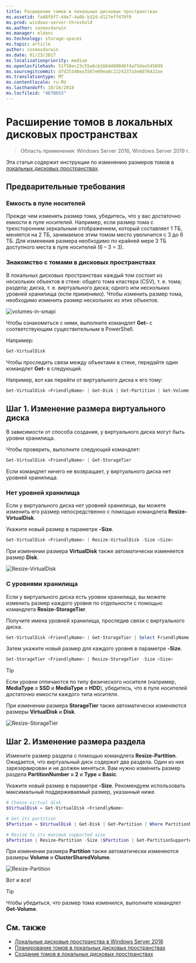 ```yaml
---
title: Расширение томов в локальных дисковых пространствах
ms.assetid: fa48f8f7-44e7-4a0b-b32d-d127eff470f0
ms.prod: windows-server-threshold
ms.author: cosmosdarwin
ms.manager: eldenc
ms.technology: storage-spaces
ms.topic: article
author: cosmosdarwin
ms.date: 01/23/2017
ms.localizationpriority: medium
ms.openlocfilehash: 51f58ec23c55a6cb1664d800d6f4a75dae545899
ms.sourcegitcommit: dfd25348ea3587e09ea8c2224237a3e8078422ae
ms.translationtype: MT
ms.contentlocale: ru-RU
ms.lasthandoff: 10/16/2018
ms.locfileid: "4678653"
---
```

# Расширение томов в локальных дисковых пространствах
> Область применения: Windows Server 2016, Windows Server 2019 г.

Эта статья содержит инструкции по изменению размеров томов в [локальных дисковых пространствах](storage-spaces-direct-overview.md).

## Предварительные требования

### Емкость в пуле носителей

Прежде чем изменять размер тома, убедитесь, что у вас достаточно емкости в пуле носителей. Например, если размер тома с трехсторонним зеркальным отображением, который составляет 1 ТБ, меняется на 2 ТБ, занимаемое этим томом место увеличится с 3 до 6 ТБ. Для изменения размера необходимо по крайней мере 3 ТБ доступного места в пуле носителей (6 – 3 = 3).

### Знакомство с томами в дисковых пространствах

В локальных дисковых пространствах каждый том состоит из нескольких объектов в стеке: общего тома кластера (CSV), т. е. тома; раздела; диска, т. е. виртуального диска; одного или нескольких уровней хранилища (если применимо). Чтобы изменить размер тома, необходимо изменить размер нескольких из этих объектов.

![volumes-in-smapi](media/resize-volumes/volumes-in-smapi.png)

Чтобы ознакомиться с ними, выполните командлет **Get-** с соответствующим существительным в PowerShell.

Например:

```PowerShell
Get-VirtualDisk
```

Чтобы проследить связи между объектами в стеке, передайте один командлет **Get-** в следующий.

Например, вот как перейти от виртуального диска к его тому:

```PowerShell
Get-VirtualDisk <FriendlyName> | Get-Disk | Get-Partition | Get-Volume 
```

## Шаг 1. Изменение размера виртуального диска

В зависимости от способа создания, у виртуального диска могут быть уровни хранилища.

Чтобы проверить, выполните следующий командлет:

```PowerShell
Get-VirtualDisk <FriendlyName> | Get-StorageTier 
```

Если командлет ничего не возвращает, у виртуального диска нет уровней хранилища.

### Нет уровней хранилища

Если у виртуального диска нет уровней хранилища, вы можете изменить его размер непосредственно с помощью командлета **Resize-VirtualDisk**.

Укажите новый размер в параметре **-Size**.

```PowerShell
Get-VirtualDisk <FriendlyName> | Resize-VirtualDisk -Size <Size>
```

При изменении размера **VirtualDisk** также автоматически изменяется размер **Disk**.

![Resize-VirtualDisk](media/resize-volumes/Resize-VirtualDisk.gif)

### С уровнями хранилища

Если у виртуального диска есть уровни хранилища, вы можете изменить размер каждого уровня по отдельности с помощью командлета **Resize-StorageTier**.

Получите имена уровней хранилища, проследив связи с виртуального диска.

```PowerShell
Get-VirtualDisk <FriendlyName> | Get-StorageTier | Select FriendlyName
```

Затем укажите новый размер для каждого уровня в параметре **-Size**.

```PowerShell
Get-StorageTier <FriendlyName> | Resize-StorageTier -Size <Size>
```

> [!TIP]
> Если уровни отличаются по типу физического носителя (например, **MediaType = SSD** и **MediaType = HDD**), убедитесь, что в пуле носителей достаточно емкости каждого типа носителя.

При изменении размера **StorageTier** также автоматически изменяются размеры **VirtualDisk** и **Disk**.

![Resize-StorageTier](media/resize-volumes/Resize-StorageTier.gif)

## Шаг 2. Изменение размера раздела

Измените размер раздела с помощью командлета **Resize-Partition**. Ожидается, что виртуальный диск содержит два раздела. Один из них зарезервирован и не должен меняться. Вам нужно изменить размер раздела **PartitionNumber = 2** и **Type = Basic**.

Укажите новый размер в параметре **-Size**. Рекомендуем использовать максимальный поддерживаемый размер, указанный ниже.

```PowerShell
# Choose virtual disk
$VirtualDisk = Get-VirtualDisk <FriendlyName>

# Get its partition
$Partition = $VirtualDisk | Get-Disk | Get-Partition | Where PartitionNumber -Eq 2

# Resize to its maximum supported size 
$Partition | Resize-Partition -Size ($Partition | Get-PartitionSupportedSize).SizeMax
```

При изменении размера **Partition** также автоматически изменяются размеры **Volume** и **ClusterSharedVolume**.

![Resize-Partition](media/resize-volumes/Resize-Partition.gif)

Вот и все!

> [!TIP]
> Чтобы убедиться, что размер тома изменился, выполните командлет **Get-Volume**.

## См. также

- [Локальные дисковые пространства в Windows Server 2016](storage-spaces-direct-overview.md)
- [Планирование томов в локальных дисковых пространствах](plan-volumes.md)
- [Создание томов в локальных дисковых пространствах](create-volumes.md)
